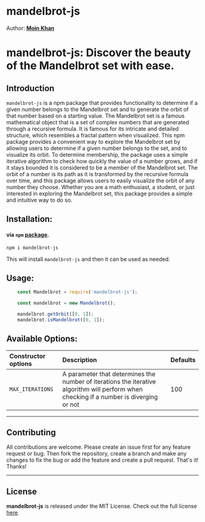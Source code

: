 mandelbrot-js
=======

Author: **[Moin Khan](https://github.com/mo-inkhan)**

# mandelbrot-js: Discover the beauty of the Mandelbrot set with ease.

## Introduction

`mandelbrot-js` is a npm package that provides functionality to determine if a given number belongs to the Mandelbrot set and to generate the orbit of that number based on a starting value. The Mandelbrot set is a famous mathematical object that is a set of complex numbers that are generated through a recursive formula. It is famous for its intricate and detailed structure, which resembles a fractal pattern when visualized. This npm package provides a convenient way to explore the Mandelbrot set by allowing users to determine if a given number belongs to the set, and to visualize its orbit. To determine membership, the package uses a simple iterative algorithm to check how quickly the value of a number grows, and if it stays bounded it is considered to be a member of the Mandelbrot set. The orbit of a number is its path as it is transformed by the recursive formula over time, and this package allows users to easily visualize the orbit of any number they choose. Whether you are a math enthusiast, a student, or just interested in exploring the Mandelbrot set, this package provides a simple and intuitive way to do so.

## Installation:

#### via `npm` [package](https://www.npmjs.com/package/mandelbrot-js).

    npm i mandelbrot-js

This will install `mandelbrot-js` and then it can be used as needed.

## Usage:

```ts
    const Mandelbrot = require('mandelbrot-js');

    const mandelbrot = new Mandelbrot();

    mandelbrot.getOrbit([0, 1]);
    mandelbrot.isMandelbrot([0, 1]);
```

## Available Options:

| Constructor options | Description                                                                                                                             | Defaults |
| :------------------ | :-------------------------------------------------------------------------------------------------------------------------------------- | :------- |
| `MAX_ITERATIONS`    | A parameter that determines the number of iterations the iterative algorithm will perform when checking if a number is diverging or not | 100      |

---

## Contributing
All contributions are welcome. Please create an issue first for any feature request
or bug. Then fork the repository, create a branch and make any changes to fix the bug
or add the feature and create a pull request. That's it!
Thanks!

---

## License
**mandelbrot-js** is released under the MIT License.
Check out the full license [here](LICENSE).
